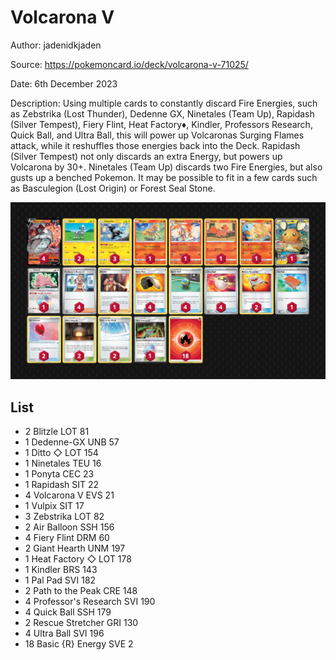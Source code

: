 # Volcarona V

Author: jadenidkjaden

Source: <https://pokemoncard.io/deck/volcarona-v-71025/>

Date: 6th December 2023

Description: Using multiple cards to constantly discard Fire Energies, such as Zebstrika (Lost Thunder), Dedenne GX, Ninetales (Team Up), Rapidash (Silver Tempest), Fiery Flint, Heat Factory♦, Kindler, Professors Research, Quick Ball, and Ultra Ball, this will power up Volcaronas Surging Flames attack, while it reshuffles those energies back into the Deck. Rapidash (Silver Tempest) not only discards an extra Energy, but powers up Volcarona by 30+. Ninetales (Team Up) discards two Fire Energies, but also gusts up a benched Pokemon. It may be possible to fit in a few cards such as Basculegion (Lost Origin) or Forest Seal Stone.

![decklist](../../images/PAR/Volcarona%20V/1-%20Volcarona%20V.png)

## List

* 2 Blitzle LOT 81
* 1 Dedenne-GX UNB 57
* 1 Ditto ◇ LOT 154
* 1 Ninetales TEU 16
* 1 Ponyta CEC 23
* 1 Rapidash SIT 22
* 4 Volcarona V EVS 21
* 1 Vulpix SIT 17
* 3 Zebstrika LOT 82
* 2 Air Balloon SSH 156
* 4 Fiery Flint DRM 60
* 2 Giant Hearth UNM 197
* 1 Heat Factory ◇ LOT 178
* 1 Kindler BRS 143
* 1 Pal Pad SVI 182
* 2 Path to the Peak CRE 148
* 4 Professor's Research SVI 190
* 4 Quick Ball SSH 179
* 2 Rescue Stretcher GRI 130
* 4 Ultra Ball SVI 196
* 18 Basic {R} Energy SVE 2

